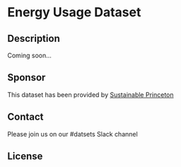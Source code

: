 # Energy Usage Dataset

## Description
Coming soon...

## Sponsor
This dataset has been provided by <a href="http://www.sustainableprinceton.org/"> Sustainable Princeton </a>

## Contact
Please join us on our #datsets Slack channel

## License
